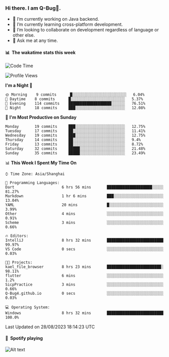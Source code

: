 ### Hi there. I am Q-Bug🐞.

- 🔭 I’m currently working on Java backend.
- 🌱 I’m currently learning cross-platform development.
- 👯 I’m looking to collaborate on development regardless of language or other else.
- 💬 Ask me at any time.

#### 📊 &nbsp;**The wakatime stats this week**  
<!--START_SECTION:waka-->
![Code Time](http://img.shields.io/badge/Code%20Time-84%20hrs%2043%20mins-blue)

![Profile Views](http://img.shields.io/badge/Profile%20Views-0-blue)

**I'm a Night 🦉** 

```text
🌞 Morning    9 commits      █░░░░░░░░░░░░░░░░░░░░░░░░   6.04% 
🌆 Daytime    8 commits      █░░░░░░░░░░░░░░░░░░░░░░░░   5.37% 
🌃 Evening    114 commits    ███████████████████░░░░░░   76.51% 
🌙 Night      18 commits     ███░░░░░░░░░░░░░░░░░░░░░░   12.08%

```
📅 **I'm Most Productive on Sunday** 

```text
Monday       19 commits     ███░░░░░░░░░░░░░░░░░░░░░░   12.75% 
Tuesday      17 commits     ██░░░░░░░░░░░░░░░░░░░░░░░   11.41% 
Wednesday    19 commits     ███░░░░░░░░░░░░░░░░░░░░░░   12.75% 
Thursday     14 commits     ██░░░░░░░░░░░░░░░░░░░░░░░   9.4% 
Friday       13 commits     ██░░░░░░░░░░░░░░░░░░░░░░░   8.72% 
Saturday     32 commits     █████░░░░░░░░░░░░░░░░░░░░   21.48% 
Sunday       35 commits     █████░░░░░░░░░░░░░░░░░░░░   23.49%

```


📊 **This Week I Spent My Time On** 

```text
⌚︎ Time Zone: Asia/Shanghai

💬 Programming Languages: 
Dart                     6 hrs 56 mins       ████████████████████░░░░░   81.27% 
Markdown                 1 hr 6 mins         ███░░░░░░░░░░░░░░░░░░░░░░   13.04% 
YAML                     20 mins             █░░░░░░░░░░░░░░░░░░░░░░░░   3.99% 
Other                    4 mins              ░░░░░░░░░░░░░░░░░░░░░░░░░   0.91% 
Scheme                   3 mins              ░░░░░░░░░░░░░░░░░░░░░░░░░   0.66%

🔥 Editors: 
IntelliJ                 8 hrs 32 mins       █████████████████████████   99.97% 
VS Code                  0 secs              ░░░░░░░░░░░░░░░░░░░░░░░░░   0.03%

🐱‍💻 Projects: 
kael_file_browser        8 hrs 23 mins       ████████████████████████░   98.11% 
flutter                  6 mins              ░░░░░░░░░░░░░░░░░░░░░░░░░   1.2% 
SicpPractice             3 mins              ░░░░░░░░░░░░░░░░░░░░░░░░░   0.66% 
Q-Bug4.github.io         0 secs              ░░░░░░░░░░░░░░░░░░░░░░░░░   0.03%

💻 Operating System: 
Windows                  8 hrs 32 mins       █████████████████████████   100.0%

```


 Last Updated on 28/08/2023 18:14:23 UTC
<!--END_SECTION:waka-->

#### 🎵 &nbsp;**Spotify playing**  
![Alt text](https://spotify-recently-played-readme.vercel.app/api?user=e5y1o4x7kdt9kf2blu4wvmb4s&unique={true|1|on|yes})
